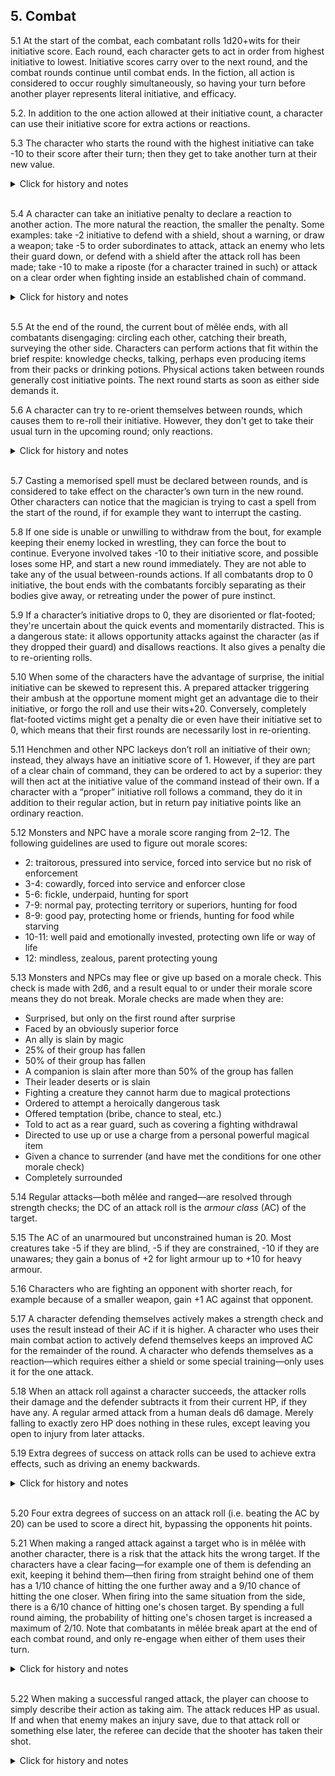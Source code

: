 <h2>5. Combat</h2>

5.1 At the start of the combat, each combatant rolls 1d20+wits for their initiative score. Each round, each character gets to act in order from highest initiative to lowest. Initiative scores carry over to the next round, and the combat rounds continue until combat ends. In the fiction, all action is considered to occur roughly simultaneously, so having your turn before another player represents literal initiative, and efficacy.

5.2. In addition to the one action allowed at their initiative count, a character can use their initiative score for extra actions or reactions.

5.3 The character who starts the round with the highest initiative can take -10 to their score after their turn; then they get to take another turn at their new value.
<details><summary markdown="span">Click for history and notes</summary>

This is known as "superior initiative".
</details><br/>

5.4 A character can take an initiative penalty to declare a reaction to another action.  The more natural the reaction, the smaller the penalty. Some examples: take -2 initiative to defend with a shield, shout a warning, or draw a weapon; take -5 to order subordinates to attack, attack an enemy who lets their guard down, or defend with a shield after the attack roll has been made; take -10 to make a riposte (for a character trained in such) or attack on a clear order when fighting inside an established chain of command.

<details><summary markdown="span">Click for history and notes</summary>
In the Overgrown Cathedral, Matte paid -2 initiative to roll a wits check to see if any more enemies were approaching. If this were done between rounds, it would have been free (see 5.5)
</details><br/>

5.5 At the end of the round, the current bout of mêlée ends, with all combatants disengaging: circling each other, catching their breath, surveying the other side. Characters can perform actions that fit within the brief respite: knowledge checks, talking, perhaps even producing items from their packs or drinking potions. Physical actions taken between rounds generally cost initiative points. The next round starts as soon as either side demands it.

5.6 A character can try to re-orient themselves between rounds, which causes them to re-roll their initiative. However, they don't get to take their usual turn in the upcoming round; only reactions.
<details><summary markdown="span">Click for history and notes</summary>

In Maastricht '18, players could decide on their turn to spend their action to re-orient, despite the written rules we used having essentially the above reading. I (Natalie) propose the rule as written is given an honest try before we decide which way to go.
</details><br/>

5.7 Casting a memorised spell must be declared between rounds, and is considered to take effect on the character’s own turn in the new round. Other characters can notice that the magician is trying to cast a spell from the start of the round, if for example they want to interrupt the casting.

5.8 If one side is unable or unwilling to withdraw from the bout, for example keeping their enemy locked in wrestling, they can force the bout to continue. Everyone involved takes -10 to their initiative score, and possible loses some HP, and start a new round immediately. They are not able to take any of the usual between-rounds actions. If all combatants drop to 0 initiative, the bout ends with the combatants forcibly separating as their bodies give away, or retreating under the power of pure instinct.

5.9 If a character’s initiative drops to 0, they are disoriented or flat-footed; they're uncertain about the quick events and momentarily distracted. This is a dangerous state: it allows opportunity attacks against the character (as if they dropped their guard) and disallows reactions. It also gives a penalty die to re-orienting rolls.

5.10 When some of the characters have the advantage of surprise, the initial initiative can be skewed to represent this. A prepared attacker triggering their ambush at the opportune moment might get an advantage die to their initiative, or forgo the roll and use their wits+20. Conversely, completely flat-footed victims might get a penalty die or even have their initiative set to 0, which means that their first rounds are necessarily lost in re-orienting.

5.11 Henchmen and other NPC lackeys don’t roll an initiative of their own; instead, they always have an initiative score of 1. However, if they are part of a clear chain of command, they can be ordered to act by a superior: they will then act at the initiative value of the command instead of their own. If a character with a “proper” initiative roll follows a command, they do it in addition to their regular action, but in return pay initiative points like an ordinary reaction.

5.12 Monsters and NPC have a morale score ranging from 2–12. The following guidelines are used to figure out morale scores:
 * 2: traitorous, pressured into service, forced into service but no risk of enforcement
 * 3-4: cowardly, forced into service and enforcer close
 * 5-6: fickle, underpaid, hunting for sport
 * 7-9: normal pay, protecting territory or superiors, hunting for food
 * 8-9: good pay, protecting home or friends, hunting for food while starving
 * 10-11: well paid and emotionally invested, protecting own life or way of life
 * 12: mindless, zealous, parent protecting young

5.13 Monsters and NPCs may flee or give up based on a morale check. This check is made with 2d6, and a result equal to or under their morale score means they do not break. Morale checks are made when they are:
 * Surprised, but only on the first round after surprise
 * Faced by an obviously superior force
 * An ally is slain by magic
 * 25% of their group has fallen
 * 50% of their group has fallen
 * A companion is slain after more than 50% of the group has fallen
 * Their leader deserts or is slain
 * Fighting a creature they cannot harm due to magical protections
 * Ordered to attempt a heroically dangerous task
 * Offered temptation (bribe, chance to steal, etc.)
 * Told to act as a rear guard, such as covering a fighting withdrawal
 * Directed to use up or use a charge from a personal powerful magical item
 * Given a chance to surrender (and have met the conditions for one other morale check)
 * Completely surrounded

5.14 Regular attacks—both mêlée and ranged—are resolved through strength checks; the DC of an attack roll is the _armour class_ (AC) of the target.

5.15 The AC of an unarmoured but unconstrained human is 20. Most creatures take -5 if they are blind, -5 if they are constrained, -10 if they are unawares; they gain a bonus of +2 for light armour up to +10 for heavy armour.

5.16 Characters who are fighting an opponent with shorter reach, for example because of a smaller weapon, gain +1 AC against that opponent.

5.17 A character defending themselves actively makes a strength check and uses the result instead of their AC if it is higher. A character who uses their main combat action to actively defend themselves keeps an improved AC for the remainder of the round. A character who defends themselves as a reaction—which requires either a shield or some special training—only uses it for the one attack.

5.18 When an attack roll against a character succeeds, the attacker rolls their damage and the defender subtracts it from their current HP, if they have any. A regular armed attack from a human deals d6 damage. Merely falling to exactly zero HP does nothing in these rules, except leaving you open to injury from later attacks.

5.19 Extra degrees of success on attack rolls can be used to achieve extra effects, such as driving an enemy backwards.
<details><summary markdown="span">Click for history and notes</summary>

The specific effect of driving one's foe back was used extensively in the fight against the giant pelicans in the [Sky-Blind Spire](http://blog.trilemma.com/2016/04/the-sky-blind-spire.html). One extra success let the character drive a pelican slightly backwards; two successes were required to drive them out a window. Once outside, only one pelican could attack in through the window, forcing another to hover behind it without acting, while two humans could attack the one sticking its head in.

In the Overgrown Cathedral, a dire monkey was fighting Scout and Anka attacked, scoring an extra success. This drove the monkey back just enough that Anka could position themselves between the monkey and Scout—the monkey would have had to maneauver somehow to keep attacking Scout.
</details><br/>

5.20 Four extra degrees of success on an attack roll (i.e. beating the AC by 20) can be used to score a direct hit, bypassing the opponents hit points.

5.21 When making a ranged attack against a target who is in mêlée with another character, there is a risk that the attack hits the wrong target. If the characters have a clear facing—for example one of them is defending an exit, keeping it behind them—then firing from straight behind one of them has a 1/10 chance of hitting the one further away and a 9/10 chance of hitting the one closer. When firing into the same situation from the side, there is a 6/10 chance of hitting one's chosen target. By spending a full round aiming, the probability of hitting one's chosen target is increased a maximum of 2/10. Note that combatants in mêlée break apart at the end of each combat round, and only re-engage when either of them uses their turn.

<details><summary markdown="span">Click for history and notes</summary>
In the Overgrown Cathedral, firing into mêlée from straight overhead was judged to be the same as shooting from the side. (Both were wrongly given as 5/10, corrected afterwards.)
</details><br/>

5.22 When making a successful ranged attack, the player can choose to simply describe their action as taking aim. The attack reduces HP as usual. If and when that enemy makes an injury save, due to that attack roll or something else later, the referee can decide that the shooter has taken their shot.
<details><summary markdown="span">Click for history and notes</summary>

Adapted from these [aiming rules]([https://idiomdrottning.org/arrow_threat/](https://idiomdrottning.org/aiming)) by Sandra "2097".
</details><br/>
